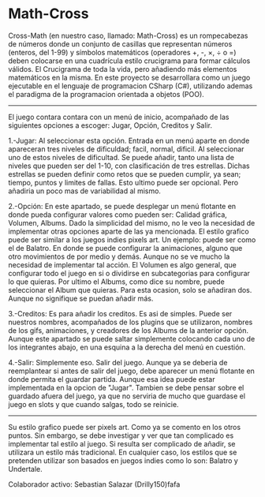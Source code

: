 # Math-Cross

Cross-Math (en nuestro caso, llamado: Math-Cross) es un rompecabezas de números donde un conjunto de casillas que representan números (enteros, del 1-99) y símbolos matemáticos (operadores +, -, ×, ÷ o =) deben colocarse en una cuadrícula estilo crucigrama para formar cálculos válidos. El Crucigrama de toda la vida, pero añadiendo más elementos matemáticos en la misma. En este proyecto se desarrollara como un juego ejecutable en el lenguaje de programacion CSharp (C#), utilizando ademas el paradigma de la programacion orientada a objetos (POO).

-------------------------------------------------------------------------------------------------------------------------------------------------------------------------------------------

El juego contara contara con un menú de inicio, acompañado de las siguientes opciones a escoger: Jugar, Opción, Creditos y Salir.

1.-Jugar: Al seleccionar esta opción. Entrada en un menú aparte en donde apareceran tres niveles de dificuldad; facil, normal, dificil. Al seleccionar uno de estos niveles de dificultad. Se puede añadir, tanto una lista de niveles que pueden ser del 1-10, con clasificación de tres estrellas. Dichas estrellas se pueden definir como retos que se pueden cumplir, ya sean; tiempo, puntos y limites de fallas. Esto ultimo puede ser opcional. Pero añadiria un poco mas de variabilidad al mismo.

2.-Opción: En este apartado, se puede desplegar un menú flotante en donde pueda configurar valores como pueden ser: Calidad gráfica, Volumen, Albums. Dado la simplicidad del mismo, no le veo la necesidad de implementar otras opciones aparte de las ya mencionada. El estilo grafico puede ser similar a los juegos indies pixels art. Un ejemplo: puede ser como el de Balatro. En donde se puede configurar la animaciones, alguno que otro movimientos de por medio y demás. Aunque no se ve mucho la necesidad de implementar tal acción. El Volumen es algo general, que configurar todo el juego en si o dividirse en subcategorias para configurar lo que quieras. Por ultimo el Albums, como dice su nombre, puede seleccionar el Album que quieras. Para esta ocasion, solo se añadiran dos. Aunque no signifique se puedan añadir más.

3.-Creditos: Es para añadir los creditos. Es asi de simples. Puede ser nuestros nombres, acompañados de los plugins que se utilizaron, nombres de los gifs, animaciones, y creadores de los Albums de la anterior opción. Aunque este apartado se puede saltar simplemente colocando cada uno de los integrantes abajo, en una esquina a la derecha del menú en cuestión.

4.-Salir: Simplemente eso. Salir del juego. Aunque ya se deberia de reemplantear si antes de salir del juego, debe aparecer un menú flotante en donde permita el guardar partida. Aunque esa idea puede estar implementada en la opcion de "Jugar". Tambien se debe pensar sobre el guardado afuera del juego, ya que no serviria de mucho que guardase el juego en slots y que cuando salgas, todo se reinicie.

-------------------------------------------------------------------------------------------------------------------------------------------------------------------------------------------

Su estilo grafico puede ser pixels art. Como ya se comento en los otros puntos. Sin embargo, se debe investigar y ver que tan complicado es implementar tal estilo al juego. Si resulta ser complicado de añadir, se utilizara un estilo más tradicional. En cualquier caso, los estilos que se pretenden utilizar son basados en juegos indies como lo son: Balatro y Undertale.

Colaborador activo:
Sebastian Salazar (Drilly150)fafa
